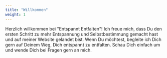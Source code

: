```yaml
---
title: "Willkommen"
weight: 1
---
```


Herzlich willkommen bei "Entspannt Entfalten"! Ich freue mich, dass Du den ersten Schritt zu mehr Entspannung und Selbstbestimmung gemacht hast und auf meiner Website gelandet bist.
Wenn Du möchtest, begleite ich Dich gern auf Deinem Weg, Dich entspannt zu entfalten. Schau Dich einfach um und wende Dich bei Fragen gern an mich. 
